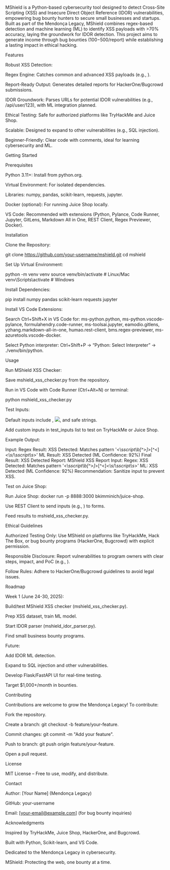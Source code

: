 MShield is a Python-based cybersecurity tool designed to detect Cross-Site Scripting (XSS) and Insecure Direct Object Reference (IDOR) vulnerabilities, empowering bug bounty hunters to secure small businesses and startups. Built as part of the Mendonça Legacy, MShield combines regex-based detection and machine learning (ML) to identify XSS payloads with >70% accuracy, laying the groundwork for IDOR detection. This project aims to generate income through bug bounties ($100-$500/report) while establishing a lasting impact in ethical hacking.

Features





Robust XSS Detection:





Regex Engine: Catches common and advanced XSS payloads (e.g., <script>, onerror=, %3Cscript%3E).



ML Classifier: Uses Logistic Regression to predict XSS with confidence scores (e.g., 92% for <script>alert(1)</script>).



Report-Ready Output: Generates detailed reports for HackerOne/Bugcrowd submissions.



IDOR Groundwork: Parses URLs for potential IDOR vulnerabilities (e.g., /api/user/123), with ML integration planned.



Ethical Testing: Safe for authorized platforms like TryHackMe and Juice Shop.



Scalable: Designed to expand to other vulnerabilities (e.g., SQL injection).



Beginner-Friendly: Clear code with comments, ideal for learning cybersecurity and ML.

Getting Started

Prerequisites





Python 3.11+: Install from python.org.



Virtual Environment: For isolated dependencies.



Libraries: numpy, pandas, scikit-learn, requests, jupyter.



Docker (optional): For running Juice Shop locally.



VS Code: Recommended with extensions (Python, Pylance, Code Runner, Jupyter, GitLens, Markdown All in One, REST Client, Regex Previewer, Docker).

Installation





Clone the Repository:

git clone https://github.com/your-username/mshield.git
cd mshield



Set Up Virtual Environment:

python -m venv venv
source venv/bin/activate  # Linux/Mac
venv\Scripts\activate     # Windows



Install Dependencies:

pip install numpy pandas scikit-learn requests jupyter



Install VS Code Extensions:





Search Ctrl+Shift+X in VS Code for: ms-python.python, ms-python.vscode-pylance, formulahendry.code-runner, ms-toolsai.jupyter, eamodio.gitlens, yzhang.markdown-all-in-one, humao.rest-client, bms.regex-previewer, ms-azuretools.vscode-docker.



Select Python interpreter: Ctrl+Shift+P → “Python: Select Interpreter” → ./venv/bin/python.

Usage





Run MShield XSS Checker:





Save mshield_xss_checker.py from the repository.



Run in VS Code with Code Runner (Ctrl+Alt+N) or terminal:

python mshield_xss_checker.py



Test Inputs:





Default inputs include <script>alert('xss')</script>, <img src=x onerror=alert(1)>, and safe strings.



Add custom inputs in test_inputs list to test on TryHackMe or Juice Shop.



Example Output:

Input: <script>alert('xss')</script>
Regex Result: XSS Detected: Matches pattern '<\s*script\b[^>]*>[^<]*<\s*/\s*script\s*>'
ML Result: XSS Detected (ML Confidence: 92%)
Final Result: XSS Detected
Report:
MShield XSS Report
Input: <script>alert('xss')</script>
Regex: XSS Detected: Matches pattern '<\s*script\b[^>]*>[^<]*<\s*/\s*script\s*>'
ML: XSS Detected (ML Confidence: 92%)
Recommendation: Sanitize input to prevent XSS.



Test on Juice Shop:





Run Juice Shop: docker run -p 8888:3000 bkimminich/juice-shop.



Use REST Client to send inputs (e.g., <script>alert(1)</script>) to forms.



Feed results to mshield_xss_checker.py.

Ethical Guidelines





Authorized Testing Only: Use MShield on platforms like TryHackMe, Hack The Box, or bug bounty programs (HackerOne, Bugcrowd) with explicit permission.



Responsible Disclosure: Report vulnerabilities to program owners with clear steps, impact, and PoC (e.g., <script>alert(1)</script>).



Follow Rules: Adhere to HackerOne/Bugcrowd guidelines to avoid legal issues.

Roadmap





Week 1 (June 24-30, 2025):





Build/test MShield XSS checker (mshield_xss_checker.py).



Prep XSS dataset, train ML model.



Start IDOR parser (mshield_idor_parser.py).



Find small business bounty programs.



Future:





Add IDOR ML detection.



Expand to SQL injection and other vulnerabilities.



Develop Flask/FastAPI UI for real-time testing.



Target $1,000+/month in bounties.

Contributing

Contributions are welcome to grow the Mendonça Legacy! To contribute:





Fork the repository.



Create a branch: git checkout -b feature/your-feature.



Commit changes: git commit -m "Add your feature".



Push to branch: git push origin feature/your-feature.



Open a pull request.

License

MIT License – Free to use, modify, and distribute.

Contact





Author: [Your Name] (Mendonça Legacy)



GitHub: your-username



Email: [your-email@example.com] (for bug bounty inquiries)

Acknowledgments





Inspired by TryHackMe, Juice Shop, HackerOne, and Bugcrowd.



Built with Python, Scikit-learn, and VS Code.



Dedicated to the Mendonça Legacy in cybersecurity.

MShield: Protecting the web, one bounty at a time.
